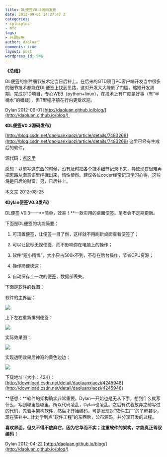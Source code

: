 ```yaml
---
title: DL便签V0.3源码发布
date: 2012-09-01 14:27:47 Z
categories:
- cplusplus
- mfc
tags:
- 开源应用
author: daoluan
comments: true
layout: post
wordpress_id: 946
---
```


**《总结》**

DL便签的各种细节技术定当日后补上。在后来的GTD项目PC客户端开发当中很多的细节技术都能在DL便签上找到思路，这对开发大大降低了门槛，缩短开发周期。完成GTD项目，专心WEB（python+linux），在技术上有广度是好事（有“半桶水”的嫌疑），但T型程序猿在行内更受欢迎。

Dylan 2012-09-01 [http://daoluan.github.io/blog/](http://daoluan.github.io/blog/) 

**《DL便签V0.3源码发布》**

[http://blog.csdn.net/daoluanxiaozi/article/details/7483269](http://blog.csdn.net/daoluanxiaozi/article/details/7483269) 这里已经有生成后的软件。

源代码：[点这里](http://download.csdn.net/detail/daoluanxiaozi/4522537)

感想：以前写这东西的时候，没有及时把各个技术细节记录下来，导致现在很难再把思路从潜意识里挖掘出来，惰性使然。建议各位coder经常记录学习心得，这些将是日后的财富。另，日后补上。

本文完 2012-08-25

**《Dylan便签V0.3发布》**[
](http://blog.csdn.net/daoluanxiaozi/article/details/7483269)

DL便签 V0.3——**简单，效率！**一款实用的桌面便签。笔者会不定期更新。

下面是DL便签的功能简要：



	
  1. 可顶置便签，让便签一目了然，这样就不用刷新桌面查看便签了；

	
  2. 可以让鼠标无视便签，而不影响你在电脑上的操作；

	
  3. 软件“短小精悍”，大小只占500k不到，不存在后台操作，节省CPU资源；

	
  4. 操作简便快速；

	
  5. 自动保存上一次的便签，数据部丢失。


下面是软件的截图：

软件的主界面：

[![](http://daoluan.github.io/images/blog/2012/09/dlnote_01.png)](http://daoluan.github.io/blog/archives/946/dlnote_01-png)

上下左右重新排列便签：

[![](http://daoluan.github.io/images/blog/2012/09/dlnote_02.png)](http://daoluan.github.io/blog/archives/946/dlnote_02-png)

实际效果图：

[![](http://daoluan.github.io/images/blog/2012/09/dlnote_03.png)](http://daoluan.github.io/blog/archives/946/dlnote_03-png)

实现透明效果后神奇的黄色边边：

[![](http://daoluan.github.io/images/blog/2012/09/dlnote_04.png)](http://daoluan.github.io/blog/archives/946/dlnote_04-png)

下载地址（大小：42K）：[http://download.csdn.net/detail/daoluanxiaozi/4245948](http://download.csdn.net/detail/daoluanxiaozi/4245948)

**感想：**软件的架构确实非常重要。Dylan一开始也是无从下手，想到什么就写什么，写到哪里是哪里，所以代码凌乱，Dylan也凌乱。之后有试着放弃之前写过的代码，先着手架构软件，然后才开始编码，可是发现对“软件工厂”的了解甚少，现在狂补中...计划学到点“软件工程”的东西后，公布源码，并分享开发的过程。

**喜欢界面，但又不得不放弃它，因为它华而不实；注重软件的架构，才能真正驾驭编码！**

Dylan 2012-04-22 [http://daoluan.github.io/blog/](http://daoluan.github.io/blog/)
